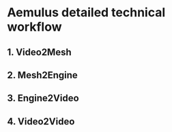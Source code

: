 # Aemulus detailed technical workflow

## 1. Video2Mesh



## 2. Mesh2Engine

## 3. Engine2Video

## 4. Video2Video